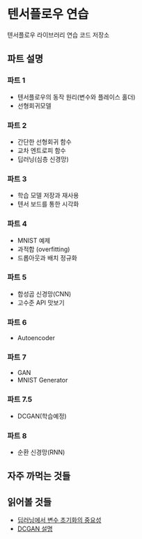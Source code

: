 # 텐서플로우 연습
텐서플로우 라이브러리 연습 코드 저장소

## 파트 설명
### 파트 1
- 텐서플로우의 동작 원리(변수와 플레이스 홀더)
- 선형회귀모델

### 파트 2
- 간단한 선형회귀 함수
- 교차 엔트로피 함수
- 딥러닝(심층 신경망)

### 파트 3
- 학습 모델 저장과 재사용
- 텐서 보드를 통한 시각화
### 파트 4
- MNIST 예제
- 과적합 (overfitting)
- 드롭아웃과 배치 정규화

### 파트 5
- 합성곱 신경망(CNN)
- 고수준 API 맛보기

### 파트 6
- Autoencoder

### 파트 7
- GAN
- MNIST Generator

### 파트 7.5
- DCGAN(학습예정)

### 파트 8
- 순환 신경망(RNN)

## 자주 까먹는 것들

## 읽어볼 것들
- [딥러닝에서 변수 초기화의 중요성](http://www.khshim.com/archives/641?fbclid=IwAR0D4_afHkTirBxbdz6gZFHy-Y9Qa-PZuCI4eTK8vGE91klubWzKp4Go6s0)
- [DCGAN 설명](http://jaejunyoo.blogspot.com/2017/02/deep-convolutional-gan-dcgan-1.html)